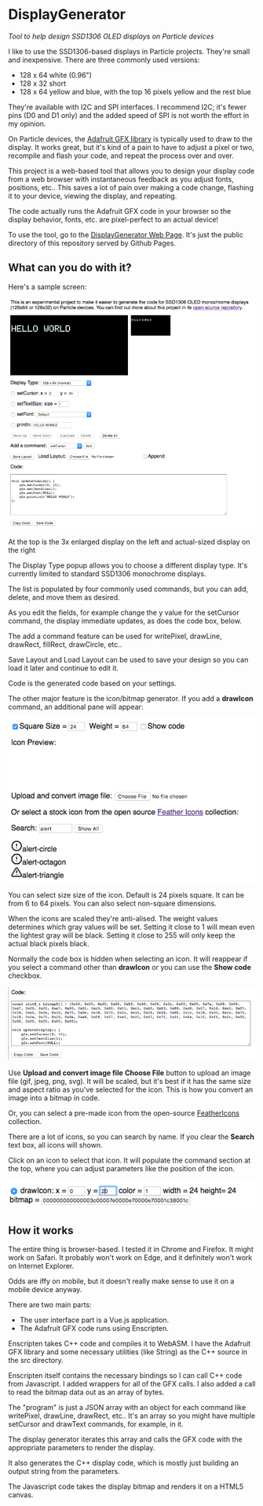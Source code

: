 # DisplayGenerator

*Tool to help design SSD1306 OLED displays on Particle devices*

I like to use the SSD1306-based displays in Particle projects. They're small and inexpensive. There are three commonly used versions:

- 128 x 64 white (0.96") 
- 128 x 32 short
- 128 x 64 yellow and blue, with the top 16 pixels yellow and the rest blue

They're available with I2C and SPI interfaces. I recommend I2C; it's fewer pins (D0 and D1 only) and the added speed of SPI is not worth the effort in my opinion.

On Particle devices, the [Adafruit GFX library](https://github.com/adafruit/Adafruit-GFX-Library) is typically used to draw to the display. It works great, but it's kind of a pain to have to adjust a pixel or two, recompile and flash your code, and repeat the process over and over.

This project is a web-based tool that allows you to design your display code from a web browser with instantaneous feedback as you adjust fonts, positions, etc.. This saves a lot of pain over making a code change, flashing it to your device, viewing the display, and repeating.

The code actually runs the Adafruit GFX code in your browser so the display behavior, fonts, etc. are pixel-perfect to an actual device!

To use the tool, go to the [DisplayGenerator Web Page](https://rickkas7.github.io/DisplayGenerator/index.html). It's just the public directory of this repository served by Github Pages.

## What can you do with it?

Here's a sample screen:

![Main Screen](images/screen1.png)

At the top is the 3x enlarged display on the left and actual-sized display on the right

The Display Type popup allows you to choose a different display type. It's currently limited to standard SSD1306 monochrome displays.

The list is populated by four commonly used commands, but you can add, delete, and move them as desired.

As you edit the fields, for example change the y value for the setCursor command, the display immediate updates, as does the code box, below.

The add a command feature can be used for writePixel, drawLine, drawRect, fillRect, drawCircle, etc..

Save Layout and Load Layout can be used to save your design so you can load it later and continue to edit it.

Code is the generated code based on your settings.


The other major feature is the icon/bitmap generator. If you add a **drawIcon** command, an additional pane will appear:

![Icon Screen](images/screen2.png)

You can select size size of the icon. Default is 24 pixels square. It can be from 6 to 64 pixels. You can also select non-square dimensions.

When the icons are scaled they're anti-alised. The weight values determines which gray values will be set. Setting it close to 1 will mean even the lightest gray will be black. Setting it close to 255 will only keep the actual black pixels black.

Normally the code box is hidden when selecting an icon. It will reappear if you select a command other than **drawIcon** or you can use the **Show code** checkbox.

![Code screen with icon](images/screen4.png)

Use **Upload and convert image file** **Choose File** button to upload an image file (gif, jpeg, png, svg). It will be scaled, but it's best if it has the same size and aspect ratio as you've selected for the icon. This is how you convert an image into a bitmap in code.

Or, you can select a pre-made icon from the open-source [FeatherIcons](https://feathericons.com/) collection. 

There are a lot of icons, so you can search by name. If you clear the **Search** text box, all icons will shown.

Click on an icon to select that icon. It will populate the command section at the top, where you can adjust parameters like the position of the icon.

![drawIcon command](images/screen3.png)


## How it works

The entire thing is browser-based. I tested it in Chrome and Firefox. It might work on Safari. It probably won't work on Edge, and it definitely won't work on Internet Explorer. 

Odds are iffy on mobile, but it doesn't really make sense to use it on a mobile device anyway.

There are two main parts:

- The user interface part is a Vue.js application.
- The Adafruit GFX code runs using Enscripten.

Enscripten takes C++ code and compiles it to WebASM. I have the Adafruit GFX library and some necessary utilities (like String) as the C++ source in the src directory. 

Enscripten itself contains the necessary bindings so I can call C++ code from Javascript. I added wrappers for all of the GFX calls. I also added a call to read the bitmap data out as an array of bytes.


The "program" is just a JSON array with an object for each command like writePixel, drawLine, drawRect, etc.. It's an array so you might have multiple setCursor and drawText commands, for example, in it.

The display generator iterates this array and calls the GFX code with the appropriate parameters to render the display.

It also generates the C++ display code, which is mostly just building an output string from the parameters.

The Javascript code takes the display bitmap and renders it on a HTML5 canvas.


 